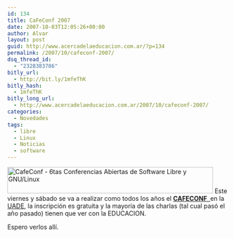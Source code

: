 ```yaml
---
id: 134
title: CaFeConf 2007
date: 2007-10-03T12:05:26+00:00
author: Alvar
layout: post
guid: http://www.acercadelaeducacion.com.ar/?p=134
permalink: /2007/10/cafeconf-2007/
dsq_thread_id:
  - "2328383786"
bitly_url:
  - http://bit.ly/1mfeThK
bitly_hash:
  - 1mfeThK
bitly_long_url:
  - http://www.acercadelaeducacion.com.ar/2007/10/cafeconf-2007/
categories:
  - Novedades
tags:
  - libre
  - Linux
  - Noticias
  - software
---
```

<a href="http://www.cafeconf.org"><img src="http://www.cafeconf.org/2007/grafica/cafeconf07_468x60.png" style="width: 468px; height: 60px" alt="CafeConf - 6tas Conferencias Abiertas de Software Libre y GNU/Linux" title="¡6tas Conferencias de Software Libre y GNU/Linux, Capital Federal, Argentina!" /></a>
Este viernes y sábado se va a realizar como todos los años el <a href="http://www.cafeconf.org"><strong>CAFECONF </strong> </a>en la <a href="http://www.uade.edu.ar/">UADE</a>, la inscripción es gratuita y la mayoría de las charlas (tal cual pasó el año pasado) tienen que ver con la EDUCACION.

Espero verlos allí.